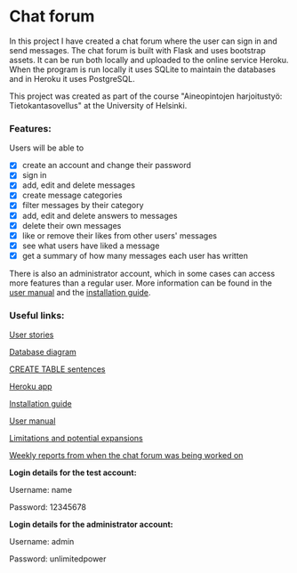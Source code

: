 # Chat forum
In this project I have created a chat forum where the user can sign in and send messages. The chat forum is built with Flask and uses bootstrap assets. It can be run both locally and uploaded to the online service Heroku. When the program is run locally it uses SQLite to maintain the databases and in Heroku it uses PostgreSQL.

This project was created as part of the course "Aineopintojen harjoitustyö: Tietokantasovellus" at the University of Helsinki.

### Features:
Users will be able to
* [x] create an account and change their password
* [x] sign in
* [x] add, edit and delete messages
* [x] create message categories
* [x] filter messages by their category
* [x] add, edit and delete answers to messages
* [x] delete their own messages
* [x] like or remove their likes from other users' messages
* [x] see what users have liked a message
* [x] get a summary of how many messages each user has written

There is also an administrator account, which in some cases can access more features than a regular user. More information can be found in the [user manual](https://github.com/H4m5t3r/Keskustelufoorumi/blob/master/documentation/User%20manual.md) and the [installation guide](https://github.com/H4m5t3r/Keskustelufoorumi/blob/master/documentation/Installation%20guide.md).

### Useful links:
[User stories](https://github.com/H4m5t3r/Keskustelufoorumi/blob/master/documentation/User%20stories.md)

[Database diagram](https://github.com/H4m5t3r/Keskustelufoorumi/blob/master/documentation/Database%20diagram.png)

[CREATE TABLE sentences](https://github.com/H4m5t3r/Keskustelufoorumi/blob/master/documentation/CREATE%20TABLE%20sentences.md)

[Heroku app](https://tsoha-k2020-keskustelufoorumi.herokuapp.com/)

[Installation guide](https://github.com/H4m5t3r/Keskustelufoorumi/blob/master/documentation/Installation%20guide.md)

[User manual](https://github.com/H4m5t3r/Keskustelufoorumi/blob/master/documentation/User%20manual.md)

[Limitations and potential expansions](https://github.com/H4m5t3r/Keskustelufoorumi/blob/master/documentation/Limitations%20and%20potential%20expansions.md)

[Weekly reports from when the chat forum was being worked on](https://github.com/H4m5t3r/Keskustelufoorumi/blob/master/documentation/Weekly%20reports.md)

**Login details for the test account:**

Username: name

Password: 12345678

**Login details for the administrator account:**

Username: admin

Password: unlimitedpower
